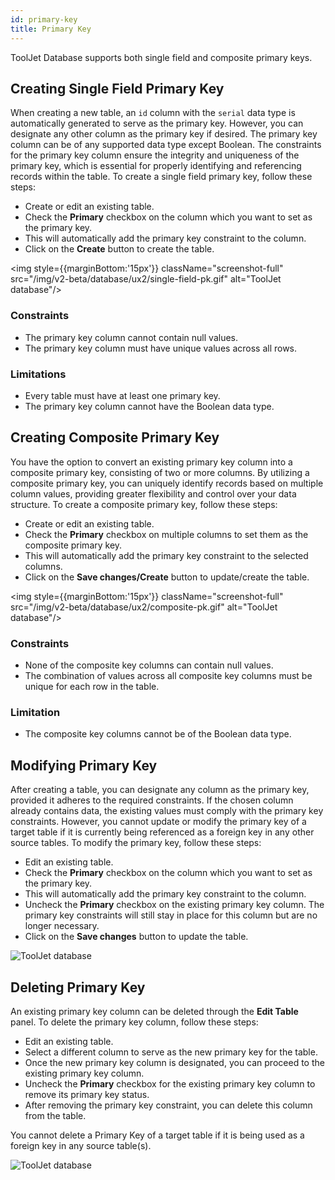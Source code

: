 ```yaml
---
id: primary-key
title: Primary Key
---
```


ToolJet Database supports both single field and composite primary keys.

<div style={{paddingTop:'24px'}}>

## Creating Single Field Primary Key

When creating a new table, an `id` column with the `serial` data type is automatically generated to serve as the primary key. However, you can designate any other column as the primary key if desired. The primary key column can be of any supported data type except Boolean.
The constraints for the primary key column ensure the integrity and uniqueness of the primary key, which is essential for properly identifying and referencing records within the table. To create a single field primary key, follow these steps:

 - Create or edit an existing table.
 - Check the **Primary** checkbox on the column which you want to set as the primary key. 
 - This will automatically add the primary key constraint to the column.
 - Click on the **Create** button to create the table.

<img style={{marginBottom:'15px'}} className="screenshot-full" src="/img/v2-beta/database/ux2/single-field-pk.gif" alt="ToolJet database"/>

### Constraints
- The primary key column cannot contain null values.
- The primary key column must have unique values across all rows.

### Limitations
- Every table must have at least one primary key.
- The primary key column cannot have the Boolean data type.

</div>

<div style={{paddingTop:'24px'}}>

## Creating Composite Primary Key

You have the option to convert an existing primary key column into a composite primary key, consisting of two or more columns.
By utilizing a composite primary key, you can uniquely identify records based on multiple column values, providing greater flexibility and control over your data structure. To create a composite primary key, follow these steps:

 - Create or edit an existing table.
 - Check the **Primary** checkbox on multiple columns to set them as the composite primary key. 
 - This will automatically add the primary key constraint to the selected columns.
 - Click on the **Save changes/Create** button to update/create the table.

<img style={{marginBottom:'15px'}} className="screenshot-full" src="/img/v2-beta/database/ux2/composite-pk.gif" alt="ToolJet database"/>

### Constraints
- None of the composite key columns can contain null values.
- The combination of values across all composite key columns must be unique for each row in the table.

### Limitation
- The composite key columns cannot be of the Boolean data type.

</div>

<div style={{paddingTop:'24px'}}>

## Modifying Primary Key

After creating a table, you can designate any column as the primary key, provided it adheres to the required constraints. If the chosen column already contains data, the existing values must comply with the primary key constraints. However, you cannot update or modify the primary key of a target table if it is currently being referenced as a foreign key in any other source tables. To modify the primary key, follow these steps:

 - Edit an existing table.
 - Check the **Primary** checkbox on the column which you want to set as the primary key.
 - This will automatically add the primary key constraint to the column.
 - Uncheck the **Primary** checkbox on the existing primary key column. The primary key constraints will still stay in place for this column but are no longer necessary.
 - Click on the **Save changes** button to update the table.

<img className="screenshot-full" src="/img/v2-beta/database/ux2/modify-pk.gif" alt="ToolJet database"/>

</div>

<div style={{paddingTop:'24px'}}>

## Deleting Primary Key

An existing primary key column can be deleted through the **Edit Table** panel. To delete the primary key column, follow these steps:

- Edit an existing table.
- Select a different column to serve as the new primary key for the table.
- Once the new primary key column is designated, you can proceed to the existing primary key column.
- Uncheck the **Primary** checkbox for the existing primary key column to remove its primary key status.
- After removing the primary key constraint, you can delete this column from the table.

You cannot delete a Primary Key of a target table if it is being used as a foreign key in any source table(s).

<img className="screenshot-full" src="/img/v2-beta/database/ux2/delete-pk.gif" alt="ToolJet database"/>

</div>